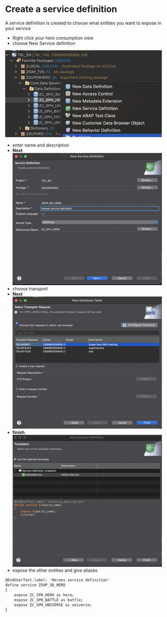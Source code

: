 # Create a service definition 
 A service definition is created to choose what entities you want to expose in your service 
- Right click your hero consumption view 
- choose New Service definition

![alt text](images/new-service-definition.png)
- enter name and description
- **Next**
![alt text](images/new-service-definition-popup.png)
- choose transport 
- **Next**
![alt text](images/select-transport.png)
- **finish**
![alt text](images/finish-service-definition.png)
- expose the other entities and give aliases
```
@EndUserText.label: 'Heroes service definition'
define service ZSHP_SD_HERO
{
    expose ZC_SPH_HERO as hero;
    expose ZC_SPH_BATTLE as battle;
    expose ZC_SPH_UNIVERSE as universe;
}
```
